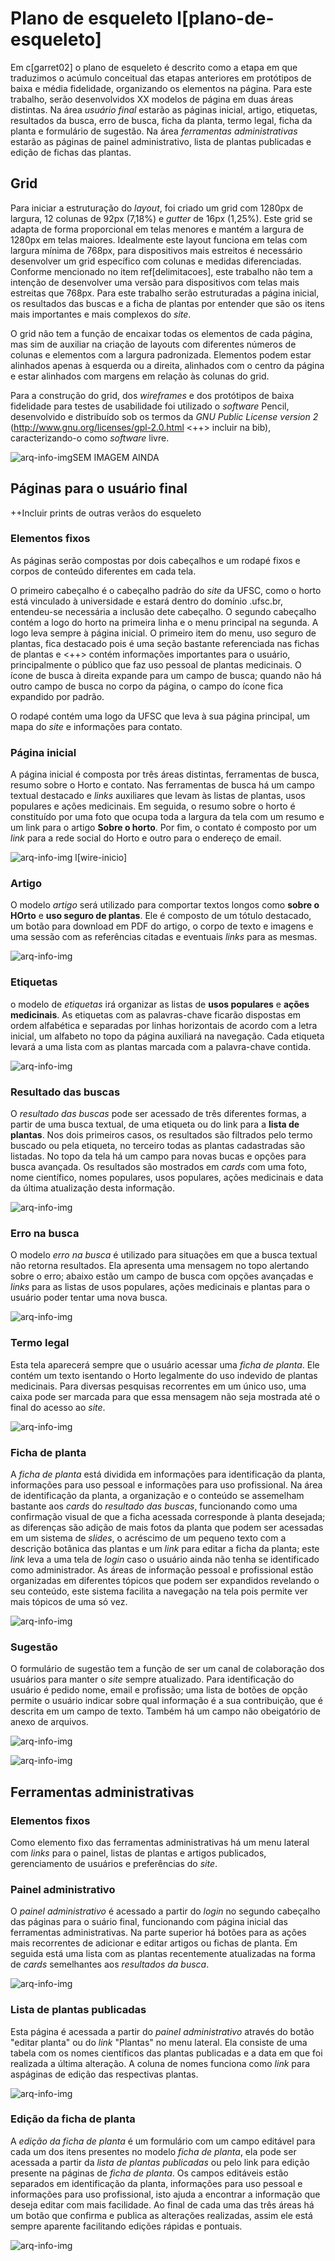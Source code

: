 # Plano de esqueleto l[plano-de-esqueleto]

Em c[garret02] o plano de esqueleto é descrito como a etapa em que traduzimos o acúmulo conceitual das etapas anteriores em protótipos de baixa e média fidelidade, organizando os elementos na página. Para este trabalho, serão desenvolvidos XX modelos de página em duas áreas distintas. Na área _usuário final_ estarão as páginas inicial, artigo, etiquetas, resultados da busca, erro de busca, ficha da planta, termo legal, ficha da planta e formulário de sugestão. Na área _ferramentas administrativas_ estarão as páginas de painel administrativo, lista de plantas publicadas e edição de fichas das plantas.

## Grid

Para iniciar a estruturação do _layout_, foi criado um grid com 1280px de largura, 12 colunas de 92px (7,18%) e _gutter_ de 16px (1,25%). Este grid se adapta de forma proporcional em telas menores e mantém a largura de 1280px em telas maiores. Idealmente este layout funciona em telas com largura mínima de 768px, para dispositivos mais estreitos é necessário desenvolver um grid específico com colunas e medidas diferenciadas. Conforme mencionado no item ref[delimitacoes], este trabalho não tem a intenção de desenvolver uma versão para dispositivos com telas mais estreitas que 768px. Para este trabalho serão estruturadas a página inicial, os resultados das buscas e a ficha de plantas por entender que são os itens mais importantes e mais complexos do _site_.

O grid não tem a função de encaixar todas os elementos de cada página, mas sim de auxiliar na criação de layouts com diferentes números de colunas e elementos com a largura padronizada. Elementos podem estar alinhados apenas à esquerda ou a direita, alinhados com o centro da página e estar alinhados com margens em relação às colunas do grid.

Para a construção do grid, dos _wireframes_ e dos protótipos de baixa fidelidade para testes de usabilidade foi utilizado o _software_ Pencil, desenvolvido e distribuído sob os termos da _GNU Public License version 2_ (http://www.gnu.org/licenses/gpl-2.0.html <++> incluir na bib), caracterizando-o como _software_ livre.

![arq-info-img](../tex/images/esqueletos/grid.png "Grid proposto <++descrição>")SEM IMAGEM AINDA
## Páginas para o usuário final

++Incluir prints de outras verãos do esqueleto

### Elementos fixos

As páginas serão compostas por dois cabeçalhos e um rodapé fixos e corpos de conteúdo diferentes em cada tela. 

O primeiro cabeçalho é o cabeçalho padrão do _site_ da UFSC, como o horto está vinculado à universidade e estará dentro do domínio .ufsc.br, entendeu-se necessária a inclusão dete cabeçalho. O segundo cabeçalho contém a logo do horto na primeira linha e o menu principal na segunda. A logo  leva sempre à página inicial. O primeiro item do menu, uso seguro de plantas, fica destacado pois é uma seção bastante referenciada nas fichas de plantas e <++> contém informações importantes para o usuário, principalmente o público que faz uso pessoal de plantas medicinais. O ícone de busca à direita expande para um campo de busca; quando não há outro campo de busca no corpo da página, o campo do ícone fica expandido por padrão.

O rodapé contém uma logo da UFSC que leva à sua página principal, um mapa do _site_ e informações para contato.

### Página inicial

A página inicial é composta por três áreas distintas, ferramentas de busca, resumo sobre o Horto e contato. Nas ferramentas de busca há um campo textual destacado e _links_ auxiliares que levam às listas de plantas, usos populares e ações medicinais. Em seguida, o resumo sobre o horto é constituído por uma foto que ocupa toda a largura da tela com um resumo e um link para o artigo **Sobre o horto**. Por fim, o contato é composto por um _link_ para a rede social do Horto e outro para o endereço de email.

![arq-info-img](../wireframes/v3/pages/inicio.png "Layout de baixa fidelidade da página inicial.") l[wire-inicio]

### Artigo

O modelo _artigo_ será utilizado para comportar textos longos como **sobre o HOrto** e **uso seguro de plantas**. Ele é composto de um tótulo destacado, um botão para download em PDF do artigo, o corpo de texto e imagens e uma sessão com as referências citadas e eventuais _links_ para as mesmas.

![arq-info-img](../wireframes/v3/pages/artigo.png "Layout de baixa fidelidade do modelo de artigo.")

### Etiquetas

o modelo de _etiquetas_ irá organizar as listas de **usos populares** e **ações medicinais**. As etiquetas com as palavras-chave ficarão dispostas em ordem alfabética e separadas por linhas horizontais de acordo com a letra inicial, um alfabeto no topo da página auxiliará na navegação. Cada etiqueta levará a uma lista com as plantas marcada com a palavra-chave contida.

![arq-info-img](../wireframes/v3/pages/etiquetas.png "Layout de baixa fidelidade da lista de etiquetas.")

### Resultado das buscas

O _resultado das buscas_ pode ser acessado de três diferentes formas, a partir de uma busca textual, de uma etiqueta ou do link para a **lista de plantas**. Nos dois primeiros casos, os resultados são filtrados pelo termo buscado ou pela etiqueta, no terceiro todas as plantas cadastradas são listadas.
No topo da tela há um campo para novas bucas e opções para busca avançada. Os resultados são mostrados em _cards_ com uma foto, nome científico, nomes populares, usos populares, ações medicinais e data da última atualização desta informação.

![arq-info-img](../wireframes/v3/pages/resultados_busca.png "Layout de baixa fidelidade dos resultados da busca.")

### Erro na busca

O modelo _erro na busca_ é utilizado para situações em que a busca textual não retorna resultados. Ela apresenta uma mensagem no topo alertando sobre o erro; abaixo estão um campo de busca com opções avançadas e _links_ para as listas de usos populares, ações medicinais e plantas para o usuário poder tentar uma nova busca.

![arq-info-img](../wireframes/v3/pages/erro_busca.png "Layout de baixa fidelidade do erro na busca.")

### Termo legal

Esta tela aparecerá sempre que o usuário acessar uma _ficha de planta_. Ele contém um texto isentando o Horto legalmente do uso indevido de plantas medicinais. Para diversas pesquisas recorrentes em um único uso, uma caixa pode ser marcada para que essa mensagem não seja mostrada até o final do acesso ao _site_.

![arq-info-img](../wireframes/v3/pages/termo_legal.png "Layout de baixa fidelidade do termo legal.")

### Ficha de planta

A _ficha de planta_ está dividida em informações para identificação da planta, informações para uso pessoal e informações para uso profissional. Na área de identificação da planta, a organização e o conteúdo se assemelham bastante aos _cards_ do _resultado das buscas_, funcionando como uma confirmação visual de que a ficha acessada corresponde à planta desejada; as diferenças são adição de mais fotos da planta que podem ser acessadas em um sistema de _slides_, o acréscimo de um pequeno texto com a descrição botânica das plantas e um _link_ para editar a ficha da planta; este _link_ leva a uma tela de _login_ caso o usuário ainda não tenha se identificado como administrador. As áreas de informação pessoal e profissional estão organizadas em diferentes tópicos que podem ser expandidos revelando o seu conteúdo, este sistema facilita a navegação na tela pois permite ver mais tópicos de uma só vez.

![arq-info-img](../wireframes/v3/pages/ficha_da_planta.png "Layout de baixa fidelidade da ficha da planta.")

### Sugestão

O formulário de sugestão tem a função de ser um canal de colaboração dos usuários para manter o _site_ sempre atualizado. Para identificação do usuário é pedido nome, email e profissão; uma lista de botões de opção permite o usuário indicar sobre qual informação é a sua contribuição, que é descrita em um campo de texto. Também há um campo não obeigatório de anexo de arquivos.

![arq-info-img](../wireframes/v3/pages/sugesto.png "Layout de baixa fidelidade do formulário de sugestão.")

![arq-info-img](../wireframes/v3/pages/confirmao_sugesto.png "Layout de baixa fidelidade da confirmação de envio da sugestão.")

## Ferramentas administrativas

### Elementos fixos

Como elemento fixo das ferramentas administrativas há um menu lateral com _links_ para o painel, listas de plantas e artigos publicados, gerenciamento de usuários e preferências do _site_.

### Painel administrativo

O _painel administrativo_ é acessado a partir do _login_ no segundo cabeçalho das páginas para o suário final, funcionando com página inicial das ferramentas administrativas. Na parte superior há botões para as ações mais recorrentes de adicionar e editar artigos ou fichas de planta. Em seguida está uma lista com as plantas recentemente atualizadas na forma de _cards_ semelhantes aos _resultados da busca_.

![arq-info-img](../wireframes/v3/pages/painel_administrativo.png "Layout de baixa fidelidade do painel administrativo.")

### Lista de plantas publicadas

Esta página é acessada a partir do _painel administrativo_ através do botão "editar planta" ou do _link_ "Plantas" no menu lateral. Ela consiste de uma tabela com os nomes científicos das plantas publicadas e a data em que foi realizada a última alteração. A coluna de nomes funciona como _link_ para aspáginas de edição das respectivas plantas.

![arq-info-img](../wireframes/v3/pages/lista_edio.png "Layout de baixa fidelidade das plantas publicadas.")

### Edição da ficha de planta

A _edição da ficha de planta_ é um formulário com um campo editável para cada um dos itens presentes no modelo _ficha de planta_, ela pode ser acessada a partir da _lista de plantas publicadas_ ou pelo link para edição presente na páginas de _ficha de planta_. Os campos editáveis estão separados em identificação da planta, informações para uso pessoal e informações para uso profissional, isto ajuda a encontrar a informação que deseja editar com mais facilidade. Ao final de cada uma das três áreas há um botão que confirma e publica as alterações realizadas, assim ele está sempre aparente facilitando edições rápidas e pontuais. 

![arq-info-img](../wireframes/v3/pages/edio_planta.png "Layout de baixa fidelidade da edição da ficha de planta.")
